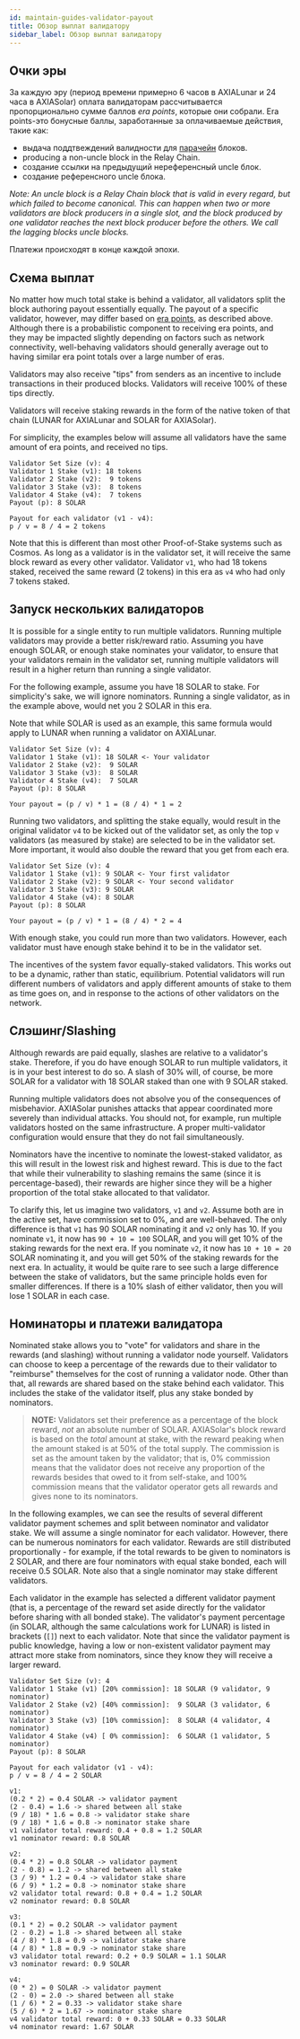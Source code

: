 ```yaml
---
id: maintain-guides-validator-payout
title: Обзор выплат валидатору
sidebar_label: Обзор выплат валидатору
---
```


## Очки эры

За каждую эру (период времени примерно 6 часов в AXIALunar и 24 часа в AXIASolar) оплата валидаторам рассчитывается пропорционально сумме баллов _era points_, которые они собрали. Era points-это бонусные баллы, заработанные за оплачиваемые действия, такие как:

- выдача поддтвеждений валидности для [парачейн](learn-parachains) блоков.
- producing a non-uncle block in the Relay Chain.
- создание ссылки на предыдущий нереференсный uncle блок.
- создание референсного uncle блока.

_Note: An uncle block is a Relay Chain block that is valid in every regard, but which failed to become canonical. This can happen when two or more validators are block producers in a single slot, and the block produced by one validator reaches the next block producer before the others. We call the lagging blocks uncle blocks._

Платежи происходят в конце каждой эпохи.

## Схема выплат

No matter how much total stake is behind a validator, all validators split the block authoring payout essentially equally. The payout of a specific validator, however, may differ based on [era points](#era-points), as described above. Although there is a probabilistic component to receiving era points, and they may be impacted slightly depending on factors such as network connectivity, well-behaving validators should generally average out to having similar era point totals over a large number of eras.

Validators may also receive "tips" from senders as an incentive to include transactions in their produced blocks. Validators will receive 100% of these tips directly.

Validators will receive staking rewards in the form of the native token of that chain (LUNAR for AXIALunar and SOLAR for AXIASolar).

For simplicity, the examples below will assume all validators have the same amount of era points, and received no tips.

```
Validator Set Size (v): 4
Validator 1 Stake (v1): 18 tokens
Validator 2 Stake (v2):  9 tokens
Validator 3 Stake (v3):  8 tokens
Validator 4 Stake (v4):  7 tokens
Payout (p): 8 SOLAR

Payout for each validator (v1 - v4):
p / v = 8 / 4 = 2 tokens
```

Note that this is different than most other Proof-of-Stake systems such as Cosmos. As long as a validator is in the validator set, it will receive the same block reward as every other validator. Validator `v1`, who had 18 tokens staked, received the same reward (2 tokens) in this era as `v4` who had only 7 tokens staked.

## Запуск нескольких валидаторов

It is possible for a single entity to run multiple validators. Running multiple validators may provide a better risk/reward ratio. Assuming you have enough SOLAR, or enough stake nominates your validator, to ensure that your validators remain in the validator set, running multiple validators will result in a higher return than running a single validator.

For the following example, assume you have 18 SOLAR to stake. For simplicity's sake, we will ignore nominators. Running a single validator, as in the example above, would net you 2 SOLAR in this era.

Note that while SOLAR is used as an example, this same formula would apply to LUNAR when running a validator on AXIALunar.

```
Validator Set Size (v): 4
Validator 1 Stake (v1): 18 SOLAR <- Your validator
Validator 2 Stake (v2):  9 SOLAR
Validator 3 Stake (v3):  8 SOLAR
Validator 4 Stake (v4):  7 SOLAR
Payout (p): 8 SOLAR

Your payout = (p / v) * 1 = (8 / 4) * 1 = 2
```

Running two validators, and splitting the stake equally, would result in the original validator `v4` to be kicked out of the validator set, as only the top `v` validators (as measured by stake) are selected to be in the validator set. More important, it would also double the reward that you get from each era.

```
Validator Set Size (v): 4
Validator 1 Stake (v1): 9 SOLAR <- Your first validator
Validator 2 Stake (v2): 9 SOLAR <- Your second validator
Validator 3 Stake (v3): 9 SOLAR
Validator 4 Stake (v4): 8 SOLAR
Payout (p): 8 SOLAR

Your payout = (p / v) * 1 = (8 / 4) * 2 = 4
```

With enough stake, you could run more than two validators. However, each validator must have enough stake behind it to be in the validator set.

The incentives of the system favor equally-staked validators. This works out to be a dynamic, rather than static, equilibrium. Potential validators will run different numbers of validators and apply different amounts of stake to them as time goes on, and in response to the actions of other validators on the network.

## Слэшинг/Slashing

Although rewards are paid equally, slashes are relative to a validator's stake. Therefore, if you do have enough SOLAR to run multiple validators, it is in your best interest to do so. A slash of 30% will, of course, be more SOLAR for a validator with 18 SOLAR staked than one with 9 SOLAR staked.

Running multiple validators does not absolve you of the consequences of misbehavior. AXIASolar punishes attacks that appear coordinated more severely than individual attacks. You should not, for example, run multiple validators hosted on the same infrastructure. A proper multi-validator configuration would ensure that they do not fail simultaneously.

Nominators have the incentive to nominate the lowest-staked validator, as this will result in the lowest risk and highest reward. This is due to the fact that while their vulnerability to slashing remains the same (since it is percentage-based), their rewards are higher since they will be a higher proportion of the total stake allocated to that validator.

To clarify this, let us imagine two validators, `v1` and `v2`. Assume both are in the active set, have commission set to 0%, and are well-behaved. The only difference is that `v1` has 90 SOLAR nominating it and `v2` only has 10. If you nominate `v1`, it now has `90 + 10 = 100` SOLAR, and you will get 10% of the staking rewards for the next era. If you nominate `v2`, it now has `10 + 10 = 20` SOLAR nominating it, and you will get 50% of the staking rewards for the next era. In actuality, it would be quite rare to see such a large difference between the stake of validators, but the same principle holds even for smaller differences. If there is a 10% slash of either validator, then you will lose 1 SOLAR in each case.

## Номинаторы и платежи валидатора

Nominated stake allows you to "vote" for validators and share in the rewards (and slashing) without running a validator node yourself. Validators can choose to keep a percentage of the rewards due to their validator to "reimburse" themselves for the cost of running a validator node. Other than that, all rewards are shared based on the stake behind each validator. This includes the stake of the validator itself, plus any stake bonded by nominators.

> **NOTE:** Validators set their preference as a percentage of the block reward, _not_ an absolute number of SOLAR. AXIASolar's block reward is based on the _total_ amount at stake, with the reward peaking when the amount staked is at 50% of the total supply. The commission is set as the amount taken by the validator; that is, 0% commission means that the validator does not receive any proportion of the rewards besides that owed to it from self-stake, and 100% commission means that the validator operator gets all rewards and gives none to its nominators.

In the following examples, we can see the results of several different validator payment schemes and split between nominator and validator stake. We will assume a single nominator for each validator. However, there can be numerous nominators for each validator. Rewards are still distributed proportionally - for example, if the total rewards to be given to nominators is 2 SOLAR, and there are four nominators with equal stake bonded, each will receive 0.5 SOLAR. Note also that a single nominator may stake different validators.

Each validator in the example has selected a different validator payment (that is, a percentage of the reward set aside directly for the validator before sharing with all bonded stake). The validator's payment percentage (in SOLAR, although the same calculations work for LUNAR) is listed in brackets (`[]`) next to each validator. Note that since the validator payment is public knowledge, having a low or non-existent validator payment may attract more stake from nominators, since they know they will receive a larger reward.

```
Validator Set Size (v): 4
Validator 1 Stake (v1) [20% commission]: 18 SOLAR (9 validator, 9 nominator)
Validator 2 Stake (v2) [40% commission]:  9 SOLAR (3 validator, 6 nominator)
Validator 3 Stake (v3) [10% commission]:  8 SOLAR (4 validator, 4 nominator)
Validator 4 Stake (v4) [ 0% commission]:  6 SOLAR (1 validator, 5 nominator)
Payout (p): 8 SOLAR

Payout for each validator (v1 - v4):
p / v = 8 / 4 = 2 SOLAR

v1:
(0.2 * 2) = 0.4 SOLAR -> validator payment
(2 - 0.4) = 1.6 -> shared between all stake
(9 / 18) * 1.6 = 0.8 -> validator stake share
(9 / 18) * 1.6 = 0.8 -> nominator stake share
v1 validator total reward: 0.4 + 0.8 = 1.2 SOLAR
v1 nominator reward: 0.8 SOLAR

v2:
(0.4 * 2) = 0.8 SOLAR -> validator payment
(2 - 0.8) = 1.2 -> shared between all stake
(3 / 9) * 1.2 = 0.4 -> validator stake share
(6 / 9) * 1.2 = 0.8 -> nominator stake share
v2 validator total reward: 0.8 + 0.4 = 1.2 SOLAR
v2 nominator reward: 0.8 SOLAR

v3:
(0.1 * 2) = 0.2 SOLAR -> validator payment
(2 - 0.2) = 1.8 -> shared between all stake
(4 / 8) * 1.8 = 0.9 -> validator stake share
(4 / 8) * 1.8 = 0.9 -> nominator stake share
v3 validator total reward: 0.2 + 0.9 SOLAR = 1.1 SOLAR
v3 nominator reward: 0.9 SOLAR

v4:
(0 * 2) = 0 SOLAR -> validator payment
(2 - 0) = 2.0 -> shared between all stake
(1 / 6) * 2 = 0.33 -> validator stake share
(5 / 6) * 2 = 1.67 -> nominator stake share
v4 validator total reward: 0 + 0.33 SOLAR = 0.33 SOLAR
v4 nominator reward: 1.67 SOLAR
```
